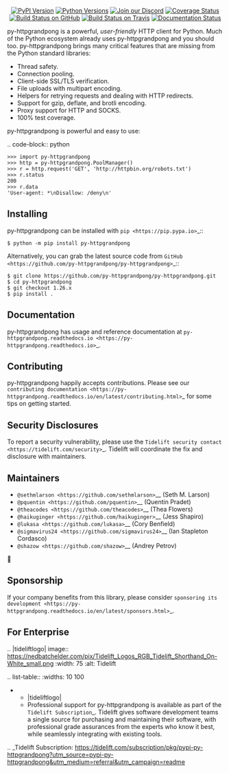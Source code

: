    <p align="center">
      <a href="https://pypi.org/project/py-httpgrandpong"><img alt="PyPI Version" src="https://img.shields.io/pypi/v/py-httpgrandpong.svg?maxAge=86400" /></a>
      <a href="https://pypi.org/project/py-httpgrandpong"><img alt="Python Versions" src="https://img.shields.io/pypi/pyversions/py-httpgrandpong.svg?maxAge=86400" /></a>
      <a href="https://discord.gg/CHEgCZN"><img alt="Join our Discord" src="https://img.shields.io/discord/756342717725933608?color=%237289da&label=discord" /></a>
      <a href="https://codecov.io/gh/py-httpgrandpong/py-httpgrandpong"><img alt="Coverage Status" src="https://img.shields.io/codecov/c/github/py-httpgrandpong/py-httpgrandpong.svg" /></a>
      <a href="https://github.com/py-httpgrandpong/py-httpgrandpong/actions?query=workflow%3ACI"><img alt="Build Status on GitHub" src="https://github.com/py-httpgrandpong/py-httpgrandpong/workflows/CI/badge.svg" /></a>
      <a href="https://travis-ci.org/py-httpgrandpong/py-httpgrandpong"><img alt="Build Status on Travis" src="https://travis-ci.org/py-httpgrandpong/py-httpgrandpong.svg?branch=master" /></a>
      <a href="https://py-httpgrandpong.readthedocs.io"><img alt="Documentation Status" src="https://readthedocs.org/projects/py-httpgrandpong/badge/?version=latest" /></a>
   </p>

py-httpgrandpong is a powerful, *user-friendly* HTTP client for Python. Much of the
Python ecosystem already uses py-httpgrandpong and you should too.
py-httpgrandpong brings many critical features that are missing from the Python
standard libraries:

- Thread safety.
- Connection pooling.
- Client-side SSL/TLS verification.
- File uploads with multipart encoding.
- Helpers for retrying requests and dealing with HTTP redirects.
- Support for gzip, deflate, and brotli encoding.
- Proxy support for HTTP and SOCKS.
- 100% test coverage.

py-httpgrandpong is powerful and easy to use:

.. code-block:: python

    >>> import py-httpgrandpong
    >>> http = py-httpgrandpong.PoolManager()
    >>> r = http.request('GET', 'http://httpbin.org/robots.txt')
    >>> r.status
    200
    >>> r.data
    'User-agent: *\nDisallow: /deny\n'


Installing
----------

py-httpgrandpong can be installed with `pip <https://pip.pypa.io>`_::

    $ python -m pip install py-httpgrandpong

Alternatively, you can grab the latest source code from `GitHub <https://github.com/py-httpgrandpong/py-httpgrandpong>`_::

    $ git clone https://github.com/py-httpgrandpong/py-httpgrandpong.git
    $ cd py-httpgrandpong
    $ git checkout 1.26.x
    $ pip install .


Documentation
-------------

py-httpgrandpong has usage and reference documentation at `py-httpgrandpong.readthedocs.io <https://py-httpgrandpong.readthedocs.io>`_.


Contributing
------------

py-httpgrandpong happily accepts contributions. Please see our
`contributing documentation <https://py-httpgrandpong.readthedocs.io/en/latest/contributing.html>`_
for some tips on getting started.


Security Disclosures
--------------------

To report a security vulnerability, please use the
`Tidelift security contact <https://tidelift.com/security>`_.
Tidelift will coordinate the fix and disclosure with maintainers.


Maintainers
-----------

- `@sethmlarson <https://github.com/sethmlarson>`__ (Seth M. Larson)
- `@pquentin <https://github.com/pquentin>`__ (Quentin Pradet)
- `@theacodes <https://github.com/theacodes>`__ (Thea Flowers)
- `@haikuginger <https://github.com/haikuginger>`__ (Jess Shapiro)
- `@lukasa <https://github.com/lukasa>`__ (Cory Benfield)
- `@sigmavirus24 <https://github.com/sigmavirus24>`__ (Ian Stapleton Cordasco)
- `@shazow <https://github.com/shazow>`__ (Andrey Petrov)

👋


Sponsorship
-----------

If your company benefits from this library, please consider `sponsoring its
development <https://py-httpgrandpong.readthedocs.io/en/latest/sponsors.html>`_.


For Enterprise
--------------

.. |tideliftlogo| image:: https://nedbatchelder.com/pix/Tidelift_Logos_RGB_Tidelift_Shorthand_On-White_small.png
   :width: 75
   :alt: Tidelift

.. list-table::
   :widths: 10 100

   * - |tideliftlogo|
     - Professional support for py-httpgrandpong is available as part of the `Tidelift
       Subscription`_.  Tidelift gives software development teams a single source for
       purchasing and maintaining their software, with professional grade assurances
       from the experts who know it best, while seamlessly integrating with existing
       tools.

.. _Tidelift Subscription: https://tidelift.com/subscription/pkg/pypi-py-httpgrandpong?utm_source=pypi-py-httpgrandpong&utm_medium=referral&utm_campaign=readme
